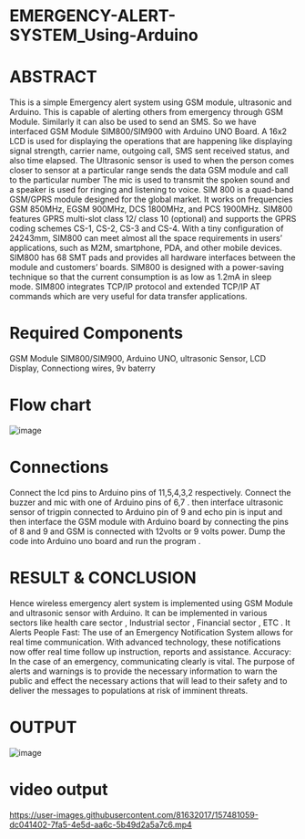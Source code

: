 # EMERGENCY-ALERT-SYSTEM_Using-Arduino

# ABSTRACT
This is a simple Emergency alert system using GSM module, ultrasonic and  Arduino. This is capable of alerting others from emergency through GSM Module. Similarly it can also be used to send an SMS.
So we have interfaced GSM Module SIM800/SIM900 with Arduino UNO Board. A 16x2 LCD is used for displaying the operations that are happening like displaying signal strength, carrier name, outgoing call, SMS sent received status, and also time elapsed. The Ultrasonic sensor  is used to  when the person comes closer to sensor at a particular range sends the data GSM module and call to the particular number The mic is used to transmit the spoken sound and a speaker is used for ringing and listening to voice.
SIM 800 is a quad-band GSM/GPRS module designed for the global market. It works on frequencies GSM 850MHz, EGSM 900MHz, DCS 1800MHz, and PCS 1900MHz. SIM800 features GPRS multi-slot class 12/ class 10 (optional) and supports the GPRS coding schemes CS-1, CS-2, CS-3 and CS-4. With a tiny configuration of 24243mm, SIM800 can meet almost all the space requirements in users’ applications, such as M2M, smartphone, PDA, and other mobile devices.
SIM800 has 68 SMT pads and provides all hardware interfaces between the module and customers’ boards. SIM800 is designed with a power-saving technique so that the current consumption is as low as 1.2mA in sleep mode. SIM800 integrates TCP/IP protocol and extended TCP/IP AT commands which are very useful for data transfer applications.

# Required Components
GSM Module SIM800/SIM900, Arduino UNO, ultrasonic Sensor, LCD Display, Connectiong wires, 9v baterry

# Flow chart

![image](https://user-images.githubusercontent.com/81632017/157478423-db347235-d7b4-4a2b-a90e-f7fd48e92661.png)

# Connections

Connect  the lcd pins to Arduino pins of 11,5,4,3,2 respectively. Connect the buzzer and mic with one of Arduino pins of 6,7 . then interface ultrasonic sensor of trigpin connected to Arduino pin of  9 and echo pin is input and then interface the GSM module with Arduino board by connecting the pins of 8 and 9 and GSM is connected with 12volts or 9 volts power. Dump the code into Arduino uno board and run the program . 

# RESULT & CONCLUSION
Hence wireless emergency alert system is implemented using GSM Module and ultrasonic sensor with Arduino. It can be implemented in various sectors like health care sector , Industrial sector , Financial sector ,  ETC .  It Alerts People Fast: The use of an Emergency Notification System allows for real time communication. With advanced technology, these notifications now offer real time follow up instruction, reports and assistance.
 Accuracy: In the case of an emergency, communicating clearly is vital.
The purpose of alerts and warnings is to provide the necessary information to warn the public and effect the necessary actions that will lead to their safety and to deliver the messages to populations at risk of imminent threats.

# OUTPUT

![image](https://user-images.githubusercontent.com/81632017/157478822-899456f2-a514-427b-a5c5-39bfaf996225.png)

# video output

https://user-images.githubusercontent.com/81632017/157481059-dc041402-7fa5-4e5d-aa6c-5b49d2a5a7c6.mp4



